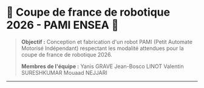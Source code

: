 # 🔧 Coupe de france de robotique 2026 - PAMI ENSEA 🔩

> **Objectif :** Conception et fabrication d'un robot PAMI (Petit Automate Motorisé Indépendant) respectant les modalité attendues pour la coupe de france de robotique 2026.
> 
> **Membres de l'équipe :** Yanis GRAVE
>                           Jean-Bosco LINOT
>                           Valentin 	SURESHKUMAR
>                           Mouaad NEJJARI

---
